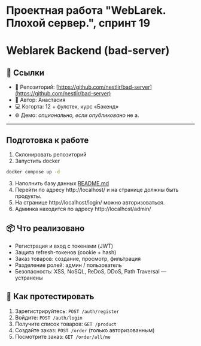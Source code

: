 # Проектная работа "WebLarek. Плохой сервер.", спринт 19
# Weblarek Backend (bad-server)

## 📎 Ссылки

- 🔗 Репозиторий: [https://github.com/nestlir/bad-server](https://github.com/nestlir/bad-server)
- 👤 Автор: Анастасия
- 💻 Когорта: 12 + фулстек, курс «Бэкенд»
- 🌐 Демо: *опционально, если опубликовано* не а.

---
## Подготовка к работе
1. Склонировать репозиторий
2. Запустить docker
```bash
docker compose up -d
```
3. Наполнить базу данных
[README.md](.dump%2FREADME.md)
4. Перейти по адресу http://localhost/ и на странице должны быть продукты.
5. На странице http://localhost/login/ можно авторизоваться.
6. Админка находится по адресу http://localhost/admin/

## 📦 Что реализовано

- Регистрация и вход с токенами (JWT)
- Защита refresh-токенов (cookie + hash)
- Заказ товаров: создание, просмотр, фильтрация
- Разделение ролей: админ / пользователь
- Безопасность: XSS, NoSQL, ReDoS, DDoS, Path Traversal — устранены

## 🚀 Как протестировать

1. Зарегистрируйтесь: `POST /auth/register`
2. Войдите: `POST /auth/login`
3. Получите список товаров: `GET /product`
4. Создайте заказ: `POST /order` (только авторизованным)
5. Посмотрите заказ: `GET /order/all/me`
